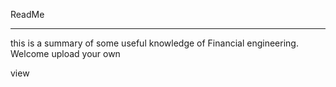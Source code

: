 ReadMe

---

this is a summary of some useful knowledge of Financial engineering. Welcome upload your own 

view 